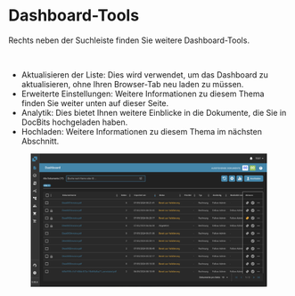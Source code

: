 # Dashboard-Tools

Rechts neben der Suchleiste finden Sie weitere Dashboard-Tools.

<figure><img src="https://lh7-us.googleusercontent.com/QJpUDLYSPYvsgwyxSkaOZr5w4mdqYbWeRSckuLSbJXkgPccyFzvVK9q5p-bjXlR-q69KVZ2o--XZQGH_nCU90Sj7RNuyC1g-hJYWZRpxxILYeaTpw4afrjbdM8iatt2plPde_QtFuz7JSV1NtunRSiw" alt="" width="375"><figcaption></figcaption></figure>

* Aktualisieren der Liste: Dies wird verwendet, um das Dashboard zu aktualisieren, ohne Ihren Browser-Tab neu laden zu müssen.
* Erweiterte Einstellungen: Weitere Informationen zu diesem Thema finden Sie weiter unten auf dieser Seite.
* Analytik: Dies bietet Ihnen weitere Einblicke in die Dokumente, die Sie in DocBits hochgeladen haben.
* Hochladen: Weitere Informationen zu diesem Thema im nächsten Abschnitt.

<figure><img src="../../.gitbook/assets/Bildschirmfoto 2024-05-07 um 22.00.32.png" alt=""><figcaption></figcaption></figure>
